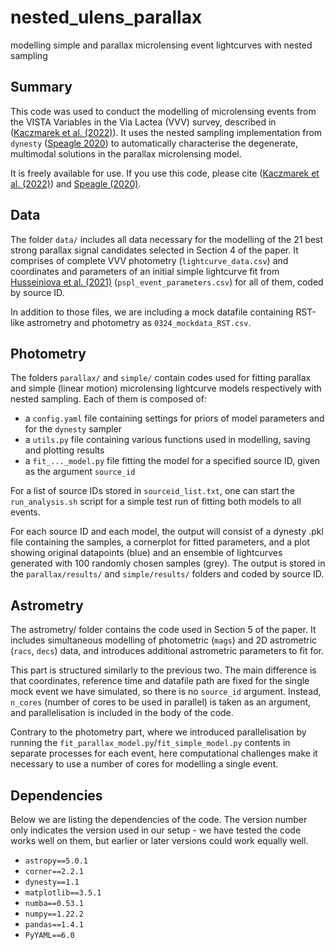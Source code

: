 
# nested_ulens_parallax

modelling simple and parallax microlensing event lightcurves with nested sampling

## Summary

This code was used to conduct the modelling of microlensing events from the VISTA Variables in the Via Lactea (VVV) survey, described in ([Kaczmarek et al. (2022)](https://arxiv.org/abs/2205.07922)). It uses the nested sampling implementation from `dynesty` ([Speagle 2020](https://arxiv.org/abs/1904.02180)) to automatically characterise the degenerate, multimodal solutions in the parallax microlensing model.
<!---
add link to the paper, when available. Add license
--->
It is freely available for use. If you use this code, please cite ([Kaczmarek et al. (2022)](https://arxiv.org/abs/2205.07922)) and [Speagle (2020)](https://arxiv.org/abs/1904.02180).

## Data

The folder `data/` includes all data necessary for the modelling of the 21 best strong parallax signal candidates selected in Section 4 of the paper. It comprises of complete VVV photometry (`lightcurve_data.csv`) and coordinates and parameters of an initial simple lightcurve fit from [Husseiniova et al. (2021)](https://arxiv.org/abs/2106.15617) (`pspl_event_parameters.csv`) for all of them, coded by source ID.

In addition to those files, we are including a mock datafile containing RST-like astrometry and photometry as `0324_mockdata_RST.csv`.

## Photometry

The folders `parallax/` and `simple/` contain codes used for fitting parallax and simple (linear motion) microlensing lightcurve models respectively with nested sampling. Each of them is composed of:
- a `config.yaml` file containing settings for priors of model parameters and for the `dynesty` sampler
- a `utils.py` file containing various functions used in modelling, saving and plotting results
- a `fit_..._model.py` file fitting the model for a specified source ID, given as the argument `source_id`

For a list of source IDs stored in `sourceid_list.txt`, one can start the `run_analysis.sh` script for a simple test run of fitting both models to all events.

For each source ID and each model, the output will consist of a dynesty .pkl file containing the samples, a cornerplot for fitted parameters, and a plot showing original datapoints (blue) and an ensemble of lightcurves generated with 100 randomly chosen samples (grey). The output is stored in the `parallax/results/` and `simple/results/` folders and coded by source ID.

## Astrometry

The astrometry/ folder contains the code used in Section 5 of the paper. It includes simultaneous modelling of photometric (`mags`) and 2D astrometric (`racs`, `decs`) data, and introduces additional astrometric parameters to fit for.

This part is structured similarly to the previous two. The main difference is that coordinates, reference time and datafile path are fixed for the single mock event we have simulated, so there is no `source_id` argument. Instead, `n_cores` (number of cores to be used in parallel) is taken as an argument, and parallelisation is included in the body of the code.

Contrary to the photometry part, where we introduced parallelisation by running the `fit_parallax_model.py`/`fit_simple_model.py` contents in separate processes for each event, here computational challenges make it necessary to use a number of cores for modelling a single event.

## Dependencies

Below we are listing the dependencies of the code. The version number only indicates the version used in our setup - we have tested the code works well on them, but earlier or later versions could work equally well.

- `astropy==5.0.1`
- `corner==2.2.1`
- `dynesty==1.1`
- `matplotlib==3.5.1`
- `numba==0.53.1`
- `numpy==1.22.2`
- `pandas==1.4.1`
- `PyYAML==6.0`
